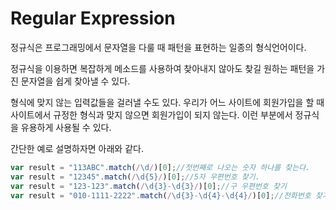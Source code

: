 # Regular Expression

 정규식은 프로그래밍에서 문자열을 다룰 때 패턴을 표현하는 일종의 형식언어이다.

정규식을 이용하면 복잡하게 메소드를 사용하여 찾아내지 않아도 찾길 원하는 패턴을 가진 문자열을 쉽게 찾아낼 수 있다.

형식에 맞지 않는 입력값들을 걸러낼 수도 있다. 우리가 어느 사이트에 회원가입을 할 때 사이트에서 규정한 형식과 맞지 않으면 회원가입이 되지 않는다. 이런 부분에서 정규식을 유용하게 사용될 수 있다.

간단한 예로 설명하자면 아래와 같다.
```javascript
var result = "113ABC".match(/\d/)[0];//첫번째로 나오는 숫자 하나를 찾는다.
var result = "12345".match(/\d{5}/)[0];//5자 우편번호 찾기.
var result = "123-123".match(/\d{3}-\d{3}/)[0];//구 우편번호 찾기
var result = "010-1111-2222".match(/\d{3}-\d{4}-\d{4}/)[0];//전화번호 찾기.
```